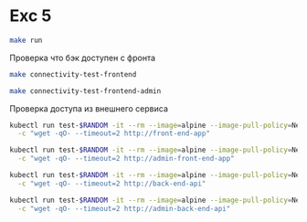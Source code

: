 # Exc 5

```bash
make run
```

Проверка что бэк доступен с фронта
```bash
make connectivity-test-frontend
```

```bash
make connectivity-test-frontend-admin
```

Проверка доступа из внешнего сервиса

```bash
kubectl run test-$RANDOM -it --rm --image=alpine --image-pull-policy=Never -- sh \
  -c "wget -qO- --timeout=2 http://front-end-app"
```

```bash
kubectl run test-$RANDOM -it --rm --image=alpine --image-pull-policy=Never -- sh \
  -c "wget -qO- --timeout=2 http://admin-front-end-app"
```

```bash
kubectl run test-$RANDOM -it --rm --image=alpine --image-pull-policy=Never -- sh \
  -c "wget -qO- --timeout=2 http://back-end-api"
```

```bash
kubectl run test-$RANDOM -it --rm --image=alpine --image-pull-policy=Never -- sh \
  -c "wget -qO- --timeout=2 http://admin-back-end-api"
```

